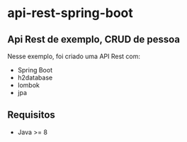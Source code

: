 # api-rest-spring-boot
## Api Rest de exemplo, CRUD de pessoa

Nesse exemplo, foi criado uma API Rest com:                                                                                                   
- Spring Boot                                                                                                         
- h2database                                                                                                                        
- lombok                                                                                                                               
- jpa                                                                                   
## Requisitos                                     
- Java >= 8
  
